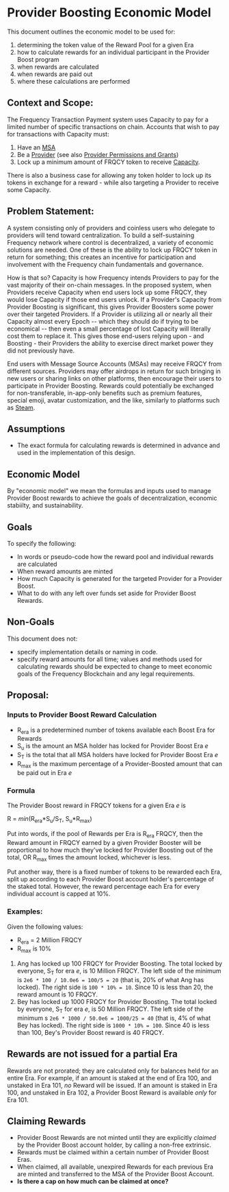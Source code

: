 # Provider Boosting Economic Model

This document outlines the economic model to be used for:
1. determining the token value of the Reward Pool for a given Era
2. how to calculate rewards for an individual participant in the Provider Boost program
3. when rewards are calculated
4. when rewards are paid out
5. where these calculations are performed

## Context and Scope:
The Frequency Transaction Payment system uses Capacity to pay for a limited number of specific transactions on chain.  Accounts that wish to pay for transactions with Capacity must:
1. Have an [MSA](https://github.com/LibertyDSNP/frequency/blob/main/designdocs/accounts.md)
2. Be a [Provider](https://github.com/LibertyDSNP/frequency/blob/main/designdocs/provider_registration.md) (see also [Provider Permissions and Grants](https://github.com/LibertyDSNP/frequency/blob/main/designdocs/provider_permissions.md))
3. Lock up a minimum amount of FRQCY token to receive [Capacity](https://github.com/LibertyDSNP/frequency/blob/main/designdocs/capacity.md).

There is also a business case for allowing any token holder to lock up its tokens in exchange for a reward - while also targeting a Provider to receive some Capacity.


## Problem Statement:
A system consisting only of providers and coinless users who delegate to providers will tend toward centralization.
To build a self-sustaining Frequency network where control is decentralized, a variety of economic solutions are needed.  One of these is the ability to lock up FRQCY token in return for something; this creates an incentive for participation and involvement with the Frequency chain fundamentals and governance.

How is that so?  Capacity is how Frequency intends Providers to pay for the vast majority of their on-chain messages. In the proposed system, when Providers receive Capacity when end users lock up some FRQCY, they would lose Capacity if those end users unlock. If a Provider's Capacity from Provider Boosting is significant, this gives Provider Boosters some power over their targeted Providers. If a Provider is utilizing all or nearly all their Capacity almost every Epoch -- which they should do if trying to be economical --  then even a small percentage of lost Capacity will literally cost them to replace it.  This gives those end-users relying upon - and Boosting - their Providers the ability to exercise direct market power they did not previously have.

End users with Message Source Accounts (MSAs) may receive FRQCY from different sources. Providers may offer airdrops in return for such bringing in new users or sharing links on other platforms, then encourage their users to participate in Provider Boosting.  Rewards could potentially be exchanged for non-transferable, in-app-only benefits such as premium features, special emoji, avatar customization, and the like, similarly to platforms such as [Steam](https://store.steampowered.com).  

## Assumptions
* The exact formula for calculating rewards is determined in advance and used in the implementation of this design.

## Economic Model
By "economic model" we mean the formulas and inputs used to manage Provider Boost rewards to achieve the goals of decentralization, economic stabiilty, and sustainability.

## Goals
To specify the following:
* In words or pseudo-code how the reward pool and individual rewards are calculated
* When reward amounts are minted
* How much Capacity is generated for the targeted Provider for a Provider Boost.
* What to do with any left over funds set aside for Provider Boost Rewards.

## Non-Goals
This document does not:
* specify implementation details or naming in code.
* specify reward amounts for all time; values and methods used for calculating rewards should be expected to change to meet economic goals of the Frequency Blockchain and any legal requirements.

## Proposal:
### Inputs to Provider Boost Reward Calculation
* R<sub>era</sub> is a predetermined number of tokens available each Boost Era for Rewards
* S<sub>u</sub> is the amount an MSA holder has locked for Provider Boost Era <i>e</i>
* S<sub>T</sub> is the total that all MSA holders have locked for Provider Boost Era <i>e</i>
* R<sub>max</sub> is the maximum percentage of a Provider-Boosted amount that can be paid out in Era <i>e</i>

### Formula
The Provider Boost reward in FRQCY tokens for a given Era <i>e</i> is

R = <i>min</i>(R<sub>era</sub>*S<sub>u</sub>/S<sub>T</sub>, S<sub>u</sub>*R<sub>max</sub>)

Put into words, if the pool of Rewards per Era is R<sub>era</sub> FRQCY, then the Reward amount in FRQCY earned by a given Provider Booster will be proportional to how much they've locked for Provider Boosting out of the total, OR R<sub>max</sub> times the amount locked, whichever is less.

Put another way, there is a fixed number of tokens to be rewarded each Era, split up according to each Provider Boost account holder's percentage of the staked total.  However, the reward percentage each Era for every individual account is capped at 10%.

### Examples:
Given the following values:
* R<sub>era</sub> = 2 Million FRQCY
* R<sub>max</sub> is 10%

1. Ang has locked up 100 FRQCY for Provider Boosting. The total locked by everyone, S<sub>T</sub> for era <i>e</i>,  is 10 Million FRQCY. The left side of the minimum is `2e6 * 100 / 10.0e6 = 100/5 = 20` (that is, 20% of what Ang has locked).   The right side is `100 * 10% = 10`.  Since 10 is less than 20, the reward amount is 10 FRQCY.
2. Bey has locked up 1000 FRQCY for Provider Boosting.  The total locked by everyone, S<sub>T</sub> for era <i>e</i>,  is 50 Million FRQCY.   The left side of the minimum s `2e6 * 1000 / 50.0e6 = 1000/25 = 40` (that is, 4% of what Bey has locked).  The right side is `1000 * 10% = 100`.  Since 40 is less than 100, Bey's Provider Boost reward is 40 FRQCY.

## Rewards are not issued for a partial Era
Rewards are not prorated; they are calculated only for balances held for an entire Era.  For example, if an amount is staked at the end of Era 100, and unstaked in Era 101, _no_ Reward will be issued. If an amount is staked in Era 100, and unstaked in Era 102, a Provider Boost Reward is available _only_ for Era 101.

## Claiming Rewards
* Provider Boost Rewards are not minted until they are explicitly <i>claimed</i> by the Provider Boost account holder, by calling a non-free extrinsic.
* Rewards must be claimed within a certain number of Provider Boost Eras.
* When claimed, all available, unexpired Rewards for each previous Era are minted and transferred to the MSA of the Provider Boost Account. 
* **Is there a cap on how much can be claimed at once?**
